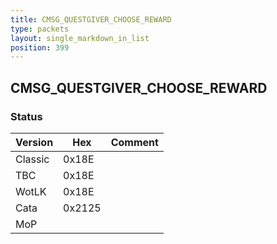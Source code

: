 ```yaml
---
title: CMSG_QUESTGIVER_CHOOSE_REWARD
type: packets
layout: single_markdown_in_list
position: 399
---
```


## CMSG_QUESTGIVER_CHOOSE_REWARD

### Status

Version    | Hex        | Comment
---------- | ---------- | ---------- 
Classic    | 0x18E      |
TBC        | 0x18E      |
WotLK      | 0x18E      |
Cata       | 0x2125     |
MoP        |            |